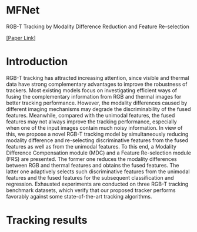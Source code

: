 # MFNet
RGB-T Tracking by Modality Difference Reduction and Feature Re-selection

[[Paper Link]](https://papers.ssrn.com/sol3/papers.cfm?abstract_id=4137009)

# Introduction
RGB-T tracking has attracted increasing attention, since visible and thermal data have strong complementary advantages to improve the robustness of trackers. Most existing models focus on investigating efficient ways of fusing the complementary information from RGB and thermal images for better tracking performance. However, the modality differences caused by different imaging mechanisms may degrade the discriminability of the fused features. Meanwhile, compared with the unimodal features, the fused features may not always improve the tracking performance, especially when one of the input images contain much noisy information. In view of this, we propose a novel RGB-T tracking model by simultaneously reducing modality difference and re-selecting discriminative features from the fused features as well as from the unimodal features. To this end, a Modality Difference Compensation module (MDC) and a Feature Re-selection module (FRS) are presented. The former one reduces the modality differences between RGB and thermal features and obtains the fused features. The latter one adaptively selects such discriminative features from the unimodal features and the fused features for the subsequent classification and regression. Exhausted experiments are conducted on three RGB-T tracking benchmark datasets, which verify that our proposed tracker performs favorably against some state-of-the-art tracking algorithms.

# Tracking results
